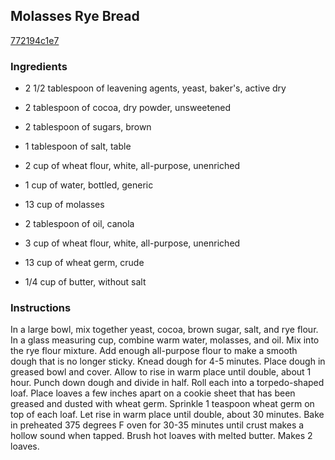## Molasses Rye Bread

[772194c1e7](http://tastykitchen.com/recipes/breads/molasses-rye-bread/)

### Ingredients

 - 2 1/2 tablespoon of leavening agents, yeast, baker's, active dry

 - 2 tablespoon of cocoa, dry powder, unsweetened

 - 2 tablespoon of sugars, brown

 - 1 tablespoon of salt, table

 - 2 cup of wheat flour, white, all-purpose, unenriched

 - 1 cup of water, bottled, generic

 - 13 cup of molasses

 - 2 tablespoon of oil, canola

 - 3 cup of wheat flour, white, all-purpose, unenriched

 - 13 cup of wheat germ, crude

 - 1/4 cup of butter, without salt

### Instructions

In a large bowl, mix together yeast, cocoa, brown sugar, salt, and rye flour. In a glass measuring cup, combine warm water, molasses, and oil. Mix into the rye flour mixture. Add enough all-purpose flour to make a smooth dough that is no longer sticky. Knead dough for 4-5 minutes. Place dough in greased bowl and cover. Allow to rise in warm place until double, about 1 hour. Punch down dough and divide in half. Roll each into a torpedo-shaped loaf. Place loaves a few inches apart on a cookie sheet that has been greased and dusted with wheat germ. Sprinkle 1 teaspoon wheat germ on top of each loaf. Let rise in warm place until double, about 30 minutes. Bake in preheated 375 degrees F oven for 30-35 minutes until crust makes a hollow sound when tapped. Brush hot loaves with melted butter. Makes 2 loaves.